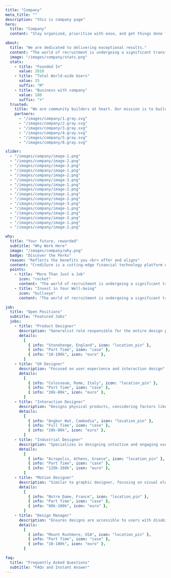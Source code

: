 ```yaml
---
title: "Company"
meta_title: ""
description: "this is company page"
hero:
  title: "Company"
  content: "Stay organized, prioritize with ease, and get things done faster. Our all-in-one <br> task management tool keeps your team aligned and on track."

about:
  title: "We are dedicated to delivering exceptional results."
  content: "The world of recruitment is undergoing a significant transformation.  Gone are the days of endless resume sifting and relying solely on gut instincts. Artificial intelligence (AI) is rapidly changing the landscape of talent acquisition."
  image: "/images/company/stats.png"
  stats:
    - title: "Founded In"
      value: 2010
    - title: "Total World-wide Users"
      value: 35
      suffix: "M"
    - title: "Business with company"
      value: 100
      suffix: "+"
  trusted:
    title: "We are community builders at heart. Our mission is to build a tool that <br> enables community teams to excel at what they do and to help show it off."
    partners:
      - "/images/company/1.gray.svg"
      - "/images/company/2.gray.svg"
      - "/images/company/3.gray.svg"
      - "/images/company/4.gray.svg"
      - "/images/company/5.gray.svg"
      - "/images/company/6.gray.svg"

slider:
  - "/images/company/image-1.png"
  - "/images/company/image-2.png"
  - "/images/company/image-3.png"
  - "/images/company/image-1.png"
  - "/images/company/image-2.png"
  - "/images/company/image-3.png"
  - "/images/company/image-1.png"
  - "/images/company/image-2.png"
  - "/images/company/image-1.png"
  - "/images/company/image-2.png"
  - "/images/company/image-3.png"
  - "/images/company/image-1.png"
  - "/images/company/image-2.png"
  - "/images/company/image-3.png"
  - "/images/company/image-1.png"
  - "/images/company/image-2.png"

why:
  title: "Your future, rewarded"
  subtitle: "Why Work Here"
  image: "/images/company/why.png"
  badge: "Discover the Perks"
  reason: "Reflects the benefits you <br> offer and aligns"
  content: "CrediSure is a cutting-edge financial technology platform offering <br> secure, seamless financial services ranging from credit scoring."
  points:
    - title: "More Than Just a Job"
      icon: "rocket"
      content: "The world of recruitment is undergoing a significant transformation."
    - title: "Invest in Your Well-being"
      icon: "bullseye"
      content: "The world of recruitment is undergoing a significant transformation."

job:
  title: "Open Positions"
  subtitle: "Featured Jobs"
  jobs:
    - title: "Product Designer"
      description: "Generalist role responsible for the entire design process for product."
      details:
        [
          { info: "Stonehenge, England", icon: "location_pin" },
          { info: "Part Time", icon: "case" },
          { info: "10-100k", icon: "euro" },
        ]
    - title: "UX Designer"
      description: "Focused on user experience and interaction design"
      details:
        [
          { info: "Colosseum, Rome, Italy", icon: "location_pin" },
          { info: "Part Time", icon: "case" },
          { info: "20k-80k", icon: "euro" },
        ]
    - title: "Interaction Designer"
      description: "Designs physical products, considering factors like usability, aesthetics, and functionality"
      details:
        [
          { info: "Angkor Wat, Cambodia", icon: "location_pin" },
          { info: "Full Time", icon: "case" },
          { info: "20k-80k", icon: "euro" },
        ]
    - title: "Industrial Designer"
      description: "Specializes in designing intuitive and engaging user interactions"
      details:
        [
          { info: "Acropolis, Athens, Greece", icon: "location_pin" },
          { info: "Part Time", icon: "case" },
          { info: "120k-160k", icon: "euro" },
        ]
    - title: "Motion Designer"
      description: "Similar to graphic designer, focusing on visual elements and aesthetics"
      details:
        [
          { info: "Notre Dame, France", icon: "location_pin" },
          { info: "Part Time", icon: "case" },
          { info: "80k-100k", icon: "euro" },
        ]
    - title: "Design Manager"
      description: "Ensures designs are accessible to users with disabilities"
      details:
        [
          { info: "Mount Rushmore, USA", icon: "location_pin" },
          { info: "Part Time", icon: "case" },
          { info: "10-100k", icon: "euro" },
        ]

faq:
  title: "Frequently Asked Questions"
  subtitle: "FAQs and Instant Answer"
---
```

